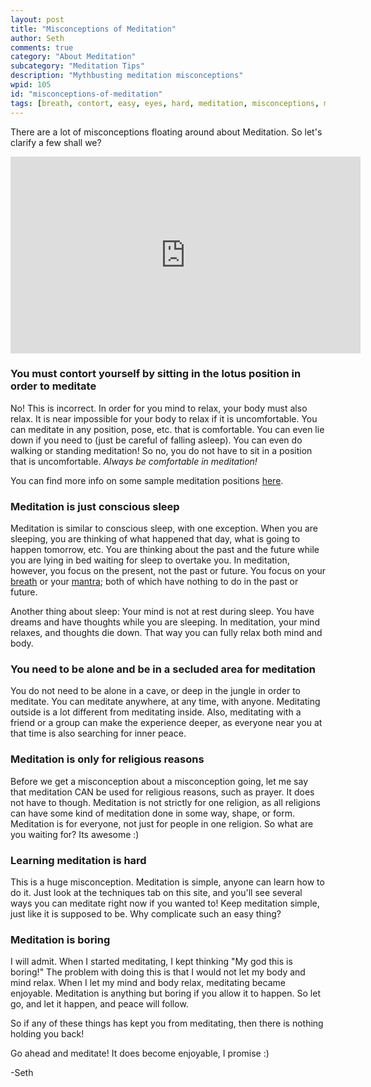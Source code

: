 ```yaml
---
layout: post
title: "Misconceptions of Meditation"
author: Seth
comments: true
category: "About Meditation"
subcategory: "Meditation Tips"
description: "Mythbusting meditation misconceptions"
wpid: 105
id: "misconceptions-of-meditation"
tags: [breath, contort, easy, eyes, hard, meditation, misconceptions, mythbusting, religion, video, YouTube]
---
```


There are a lot of misconceptions floating around about Meditation. So let's clarify a few shall we?

<!--more-->

<iframe width="560" height="315" src="https://www.youtube.com/embed/QcxkAzhcokc" frameborder="0" allowfullscreen></iframe>

### You must contort yourself by sitting in the lotus position in order to meditate

No! This is incorrect. In order for you mind to relax, your body must also relax. It is near impossible for your body to relax if it is uncomfortable. You can meditate in any position, pose, etc. that is comfortable. You can even lie down if you need to (just be careful of falling asleep). You can even do walking or standing meditation! So no, you do not have to sit in a position that is uncomfortable. _Always be comfortable in meditation!_

You can find more info on some sample meditation positions [here](/about-meditation/meditation-postures/).

### Meditation is just conscious sleep

Meditation is similar to conscious sleep, with one exception. When you are sleeping, you are thinking of what happened that day, what is going to happen tomorrow, etc. You are thinking about the past and the future while you are lying in bed waiting for sleep to overtake you. In meditation, however, you focus on the present, not the past or future. You focus on your [breath](/posts/about-meditation/meditation-techniques/focusing-on-the-breath) or your [mantra](/posts/about-meditation/meditation-techniques/mantra-meditation); both of which have nothing to do in the past or future.

Another thing about sleep: Your mind is not at rest during sleep. You have dreams and have thoughts while you are sleeping. In meditation, your mind relaxes, and thoughts die down. That way you can fully relax both mind and body.

### You need to be alone and be in a secluded area for meditation

You do not need to be alone in a cave, or deep in the jungle in order to meditate. You can meditate anywhere, at any time, with anyone. Meditating outside is a lot different from meditating inside. Also, meditating with a friend or a group can make the experience deeper, as everyone near you at that time is also searching for inner peace.

### Meditation is only for religious reasons

Before we get a misconception about a misconception going, let me say that meditation CAN be used for religious reasons, such as prayer. It does not have to though. Meditation is not strictly for one religion, as all religions can have some kind of meditation done in some way, shape, or form. Meditation is for everyone, not just for people in one religion. So what are you waiting for? Its awesome :)

### Learning meditation is hard

This is a huge misconception. Meditation is simple, anyone can learn how to do it. Just look at the techniques tab on this site, and you'll see several ways you can meditate right now if you wanted to! Keep meditation simple, just like it is supposed to be. Why complicate such an easy thing?

### Meditation is boring

I will admit. When I started meditating, I kept thinking "My god this is boring!" The problem with doing this is that I would not let my body and mind relax. When I let my mind and body relax, meditating became enjoyable. Meditation is anything but boring if you allow it to happen. So let go, and let it happen, and peace will follow.

So if any of these things has kept you from meditating, then there is nothing holding you back!

Go ahead and meditate! It does become enjoyable, I promise :)

-Seth
